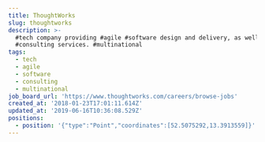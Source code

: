 ```yaml
---
title: ThoughtWorks
slug: thoughtworks
description: >-
  #tech company providing #agile #software design and delivery, as well as
  #consulting services. #multinational
tags:
  - tech
  - agile
  - software
  - consulting
  - multinational
job_board_url: 'https://www.thoughtworks.com/careers/browse-jobs'
created_at: '2018-01-23T17:01:11.614Z'
updated_at: '2019-06-16T10:36:08.529Z'
positions:
  - position: '{"type":"Point","coordinates":[52.5075292,13.3913559]}'
---
```


